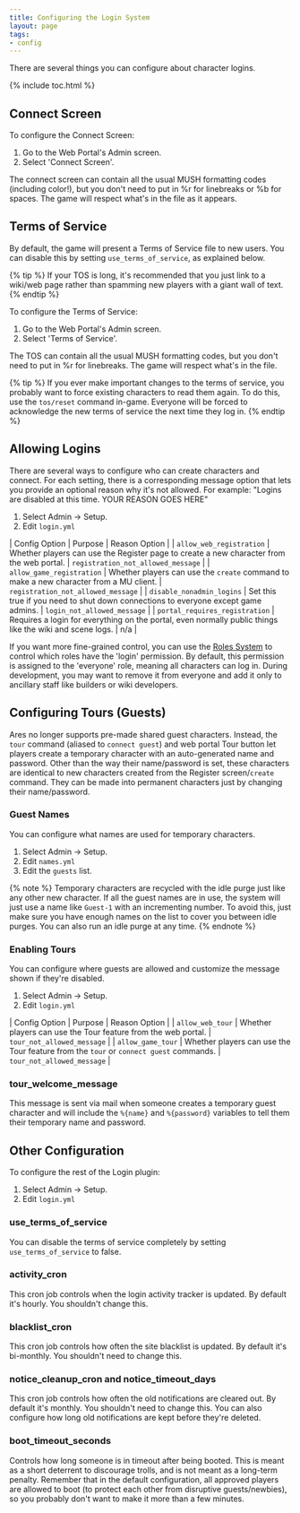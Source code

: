 ```yaml
---
title: Configuring the Login System
layout: page
tags:
- config
---
```


There are several things you can configure about character logins.

{% include toc.html %}

## Connect Screen

To configure the Connect Screen:

1. Go to the Web Portal's Admin screen.  
2. Select 'Connect Screen'.

The connect screen can contain all the usual MUSH formatting codes (including color!), but you don't need to put in %r for linebreaks or %b for spaces.  The game will respect what's in the file as it appears.

## Terms of Service

By default, the game will present a Terms of Service file to new users.  You can disable this by setting `use_terms_of_service`, as explained below.

{% tip %} 
If your TOS is long, it's recommended that you just link to a wiki/web page rather than spamming new players with a giant wall of text.
{% endtip %}

To configure the Terms of Service:

1. Go to the Web Portal's Admin screen.  
2. Select 'Terms of Service'.

The TOS can contain all the usual MUSH formatting codes, but you don't need to put in %r for linebreaks.  The game will respect what's in the file.

{% tip %} 
If you ever make important changes to the terms of service, you probably want to force existing characters to read them again.  To do this, use the  `tos/reset`  command in-game.  Everyone will be forced to acknowledge the new terms of service the next time they log in.
{% endtip %}

## Allowing Logins

There are several ways to configure who can create characters and connect. For each setting, there is a corresponding message option that lets you provide an optional reason why it's not allowed. For example: "Logins are disabled at this time. YOUR REASON GOES HERE"

1. Select Admin -> Setup.
2. Edit `login.yml`


| Config Option | Purpose | Reason Option |
| `allow_web_registration` | Whether players can use the Register page to create a new character from the web portal. | `registration_not_allowed_message` |
| `allow_game_registration` | Whether players can use the `create` command to make a new character from a MU client. | `registration_not_allowed_message` |
| `disable_nonadmin_logins` | Set this true if you need to shut down connections to everyone except game admins. | `login_not_allowed_message` | 
| `portal_requires_registration` | Requires a login for everything on the portal, even normally public things like the wiki and scene logs. | n/a |

If you want more fine-grained control, you can use the [Roles System](/tutorials/manage/roles.html) to control which roles have the 'login' permission.  By default, this permission is assigned to the 'everyone' role, meaning all characters can log in.  During development, you may want to remove it from everyone and add it only to ancillary staff like builders or wiki developers. 

<a name="guests"></a>

## Configuring Tours (Guests)

Ares no longer supports pre-made shared guest characters. Instead, the `tour` command (aliased to `connect guest`) and web portal Tour button let players create a temporary character with an auto-generated name and password. Other than the way their name/password is set, these characters are identical to new characters created from the Register screen/`create` command. They can be made into permanent characters just by changing their name/password.

### Guest Names

You can configure what names are used for temporary characters.

1. Select Admin -> Setup.
2. Edit `names.yml`
3. Edit the `guests` list.

{% note %}
Temporary characters are recycled with the idle purge just like any other new character. If all the guest names are in use, the system will just use a name like `Guest-1` with an incrementing number. To avoid this, just make sure you have enough names on the list to cover you between idle purges. You can also run an idle purge at any time.
{% endnote %}

### Enabling Tours

You can configure where guests are allowed and customize the message shown if they're disabled.

1. Select Admin -> Setup.
2. Edit `login.yml`

| Config Option | Purpose | Reason Option |
| `allow_web_tour` | Whether players can use the Tour feature from the web portal. | `tour_not_allowed_message` |
| `allow_game_tour` | Whether players can use the Tour feature from the `tour` or `connect guest` commands. | `tour_not_allowed_message` |

### tour_welcome_message

This message is sent via mail when someone creates a temporary guest character and will include the `%{name}` and `%{password}` variables to tell them their temporary name and password.

## Other Configuration

To configure the rest of the Login plugin:

1. Select Admin -> Setup.
2. Edit `login.yml`

### use_terms_of_service

You can disable the terms of service completely by setting `use_terms_of_service` to false.

### activity_cron

This cron job controls when the login activity tracker is updated.  By default it's hourly.  You shouldn't change this.

### blacklist_cron

This cron job controls how often the site blacklist is updated.  By default it's bi-monthly.  You shouldn't need to change this.

### notice_cleanup_cron and notice_timeout_days

This cron job controls how often the old notifications are cleared out.  By default it's monthly.  You shouldn't need to change this. You can also configure how long old notifications are kept before they're deleted.

### boot_timeout_seconds

Controls how long someone is in timeout after being booted. This is meant as a short deterrent to discourage trolls, and is not meant as a long-term penalty. Remember that in the default configuration, all approved players are allowed to boot (to protect each other from disruptive guests/newbies), so you probably don't want to make it more than a few minutes.